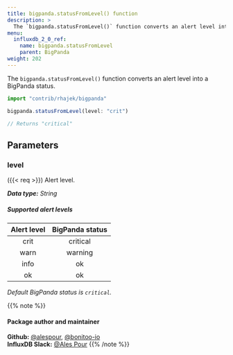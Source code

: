```yaml
---
title: bigpanda.statusFromLevel() function
description: >
  The `bigpanda.statusFromLevel()` function converts an alert level into a BigPanda status.
menu:
  influxdb_2_0_ref:
    name: bigpanda.statusFromLevel
    parent: BigPanda
weight: 202
---
```


The `bigpanda.statusFromLevel()` function converts an alert level into a BigPanda status.

```js
import "contrib/rhajek/bigpanda"

bigpanda.statusFromLevel(level: "crit")

// Returns "critical"
```

## Parameters

### level
({{< req >}})
Alert level.

_**Data type:** String_

##### Supported alert levels

| Alert level | BigPanda status |
|:-----------:|:---------------:|
| crit        | critical        |
| warn        | warning         |
| info        | ok              |
| ok          | ok              |

_Default BigPanda status is `critical`._


{{% note %}}
#### Package author and maintainer
**Github:** [@alespour](https://github.com/alespour), [@bonitoo-io](https://github.com/bonitoo-io)  
**InfluxDB Slack:** [@Ales Pour](https://influxdata.com/slack)
{{% /note %}}
